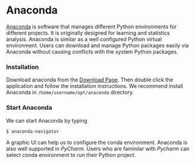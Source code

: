 # Anaconda

[Anaconda](https://www.anaconda.com/) is software that manages different Python environments for different projects. It is originally designed for learning and statistics analysis. Anaconda is similar as a well configured Python virtual environment. Users can download and manage Python packages easily via Anaconda without causing conflicts with the system Python packages.

### Installation
Download anaconda from the [Download Page](https://www.anaconda.com/download). Then double click the application and follow the installation instructions. We recommend install Anaconda in `/home/username/opt/anaconda` directory.


### Start Anaconda

We can start Anaconda by typing 
```bash
$ anaconda-navigator
```

A graphic UI can help us to configure the conda environment. Anaconda is also well supported in *PyCharm*. Users who are faminilar with *Pycharm* can select conda environment to run their Python project.